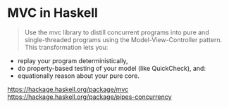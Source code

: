 # MVC in Haskell

> Use the mvc library to distill concurrent programs into pure and single-threaded programs using the Model-View-Controller pattern. 
> This transformation lets you:

* replay your program deterministically,
* do property-based testing of your model (like QuickCheck), and:
* equationally reason about your pure core.

https://hackage.haskell.org/package/mvc 
https://hackage.haskell.org/package/pipes-concurrency
